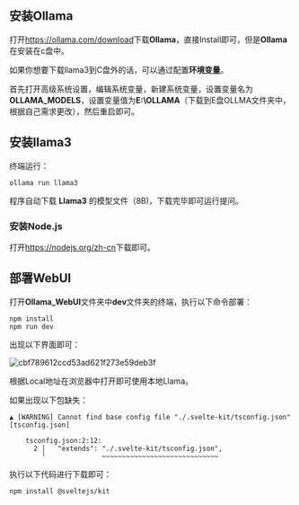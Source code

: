 ## 安装Ollama

打开<https://ollama.com/download>下载**Ollama**，直接Install即可，但是**Ollama**在安装在c盘中。

如果你想要下载llama3到C盘外的话，可以通过配置**环境变量**。

​	首先打开高级系统设置，编辑系统变量，新建系统变量，设置变量名为**OLLAMA_MODELS**，设置变量值为**E:\OLLAMA**（下载到E盘OLLMA文件夹中，根据自己需求更改），然后重启即可。



## 安装llama3

终端运行：

```
ollama run llama3
```

程序自动下载 **Llama3** 的模型文件（8B)，下载完毕即可运行提问。



### 安装Node.js

打开<https://nodejs.org/zh-cn>下载即可。



## 部署WebUI

打开**Ollama_WebUI**文件夹中**dev**文件夹的终端，执行以下命令部署：

```
npm install
npm run dev
```

出现以下界面即可：

![cbf789612ccd53ad621f273e59deb3f](https://github.com/user-attachments/assets/45cbac34-2948-42b4-9735-75d77fa48e07)

根据Local地址在浏览器中打开即可使用本地Llama。

如果出现以下包缺失：
```
▲ [WARNING] Cannot find base config file "./.svelte-kit/tsconfig.json" [tsconfig.json]

    tsconfig.json:2:12:
      2 │   "extends": "./.svelte-kit/tsconfig.json",
        ╵              ~~~~~~~~~~~~~~~~~~~~~~~~~~~~~
```

执行以下代码进行下载即可：
```
npm install @sveltejs/kit
```



